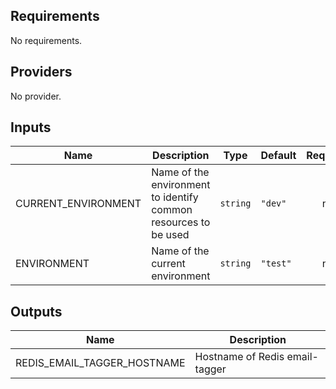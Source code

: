 ## Requirements

No requirements.

## Providers

No provider.

## Inputs

| Name | Description | Type | Default | Required |
|------|-------------|------|---------|:--------:|
| CURRENT\_ENVIRONMENT | Name of the environment to identify common resources to be used | `string` | `"dev"` | no |
| ENVIRONMENT | Name of the current environment | `string` | `"test"` | no |

## Outputs

| Name | Description |
|------|-------------|
| REDIS\_EMAIL\_TAGGER\_HOSTNAME | Hostname of Redis email-tagger |


